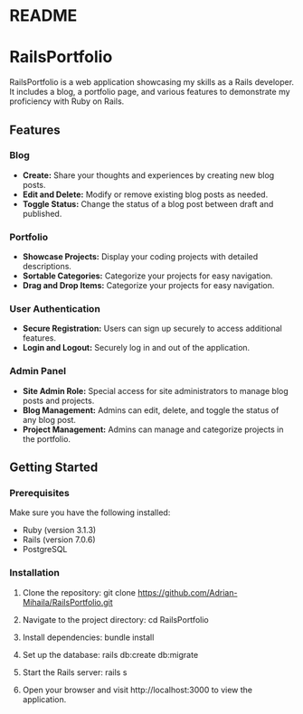 
# README

# RailsPortfolio

RailsPortfolio is a web application showcasing my skills as a Rails developer. It includes a blog, a portfolio page, and various features to demonstrate my proficiency with Ruby on Rails.

## Features

### Blog

- **Create:** Share your thoughts and experiences by creating new blog posts.
- **Edit and Delete:** Modify or remove existing blog posts as needed.
- **Toggle Status:** Change the status of a blog post between draft and published.

### Portfolio

- **Showcase Projects:** Display your coding projects with detailed descriptions.
- **Sortable Categories:** Categorize your projects for easy navigation.
- **Drag and Drop Items:** Categorize your projects for easy navigation.

### User Authentication

- **Secure Registration:** Users can sign up securely to access additional features.
- **Login and Logout:** Securely log in and out of the application.

### Admin Panel

- **Site Admin Role:** Special access for site administrators to manage blog posts and projects.
- **Blog Management:** Admins can edit, delete, and toggle the status of any blog post.
- **Project Management:** Admins can manage and categorize projects in the portfolio.

## Getting Started

### Prerequisites

Make sure you have the following installed:

- Ruby (version 3.1.3)
- Rails (version 7.0.6)
- PostgreSQL

### Installation

1. Clone the repository:
git clone https://github.com/Adrian-Mihaila/RailsPortfolio.git

2. Navigate to the project directory:
cd RailsPortfolio

3. Install dependencies:
bundle install

4. Set up the database:
rails db:create db:migrate

5. Start the Rails server:
rails s

6. Open your browser and visit http://localhost:3000 to view the application.